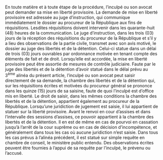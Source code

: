 En toute matière et à toute étape de la procédure, l’inculpé ou son avocat peut demander sa mise en liberté provisoire.
La demande de mise en liberté provisoire est adressée au juge d’instruction, qui communique immédiatement le dossier au procureur de la République aux fins de réquisitions. Lesdites réquisitions doivent intervenir dans les quarante-huit (48) heures de la communication.
Le juge d’instruction, dans les trois (03) jours de la réception des réquisitions du procureur de la République et s’il y a lieu des observations de la partie civile, transmet avec son avis motivé, le dossier au juge des libertés et de la détention. Celui-ci statue dans un délai de trois (03) jours ouvrables par ordonnance motivée en tenant compte des éléments de fait et de droit.
Lorsqu’elle est accordée, la mise en liberté provisoire peut être assortie de mesures de contrôle judiciaire.
Faute par le juge des libertés et de la détention d’avoir statué dans le délai prévu au 3<sup>ème</sup> alinéa du présent article, l’inculpé ou son avocat peut saisir directement de sa demande, la chambre des libertés et de la détention qui, sur les réquisitions écrites et motivées du procureur général se prononce dans les quinze (15) jours de sa saisine, faute de quoi l’inculpé est d’office mis en liberté.
Le droit de saisir, dans les mêmes conditions la chambre des libertés et de la détention, appartient également au procureur de la République.
Lorsqu’une juridiction de jugement est saisie, il lui appartient de statuer sur la liberté provisoire.
Avant le renvoi en cour d’assises et dans l’intervalle des sessions d’assises, ce pouvoir appartient à la chambre des libertés et de la détention. Il en est de même en cas de pourvoi en cassation jusqu’à l’arrêt de la cour suprême ou en cas de décision d’incompétence, et généralement dans tous les cas où aucune juridiction n’est saisie.
Dans tous les cas prévus à l’alinéa précédent, il est statué sur simple requête en chambre de conseil, le ministère public entendu. Des observations écrites peuvent être fournies à l’appui de sa requête par l’inculpé, le prévenu ou l’accusé.